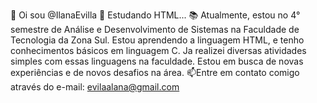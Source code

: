 👋 Oi sou @IlanaEvilla
🌱 Estudando HTML...
 📚 Atualmente, estou no 4° semestre de Análise e Desenvolvimento de Sistemas na Faculdade de Tecnologia da Zona Sul.  Estou  aprendendo a linguagem HTML, e tenho conhecimentos básicos em linguagem C. Ja realizei diversas atividades simples com essas linguagens na faculdade. Estou em busca de novas experiências e de novos desafios na área.
📫Entre em contato comigo através do e-mail: evilaalana@gmail.com
